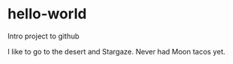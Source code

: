# hello-world
Intro project to github


I like to go to the desert and Stargaze. Never had Moon tacos yet. 

